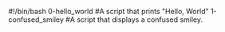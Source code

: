 #!/bin/bash
0-hello_world #A script that prints "Hello, World"
1-confused_smiley #A script that displays a confused smiley.
